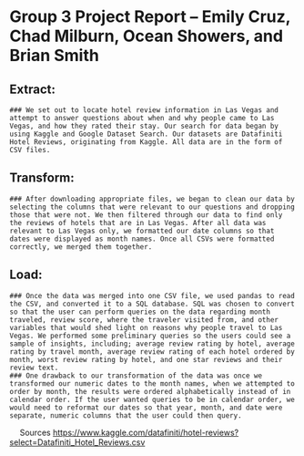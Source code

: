 # Group 3 Project Report – Emily Cruz, Chad Milburn, Ocean Showers, and Brian Smith
## Extract:
	### We set out to locate hotel review information in Las Vegas and attempt to answer questions about when and why people came to Las Vegas, and how they rated their stay. Our search for data began by using Kaggle and Google Dataset Search. Our datasets are Datafiniti Hotel Reviews, originating from Kaggle. All data are in the form of CSV files.
## Transform:
	### After downloading appropriate files, we began to clean our data by selecting the columns that were relevant to our questions and dropping those that were not. We then filtered through our data to find only the reviews of hotels that are in Las Vegas. After all data was relevant to Las Vegas only, we formatted our date columns so that dates were displayed as month names. Once all CSVs were formatted correctly, we merged them together. 
## Load:
	### Once the data was merged into one CSV file, we used pandas to read the CSV, and converted it to a SQL database. SQL was chosen to convert so that the user can perform queries on the data regarding month traveled, review score, where the traveler visited from, and other variables that would shed light on reasons why people travel to Las Vegas. We performed some preliminary queries so the users could see a sample of insights, including; average review rating by hotel, average rating by travel month, average review rating of each hotel ordered by month, worst review rating by hotel, and one star reviews and their review text. 
	### One drawback to our transformation of the data was once we transformed our numeric dates to the month names, when we attempted to order by month, the results were ordered alphabetically instead of in calendar order. If the user wanted queries to be in calendar order, we would need to reformat our dates so that year, month, and date were separate, numeric columns that the user could then query.
 
Sources
https://www.kaggle.com/datafiniti/hotel-reviews?select=Datafiniti_Hotel_Reviews.csv



 
